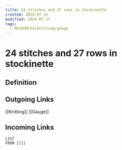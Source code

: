```yaml
---
title: 24 stitches and 27 rows in stockinette
created: 2024-07-15
modified: 2024-07-17
tags:
  - RESOURCES/knitting/gauge
---
```

# 24 stitches and 27 rows in stockinette
## Definition

## Outgoing Links
[[Knitting]]
[[Gauge]]
## Incoming Links
```dataview
LIST
FROM [[]]
```
